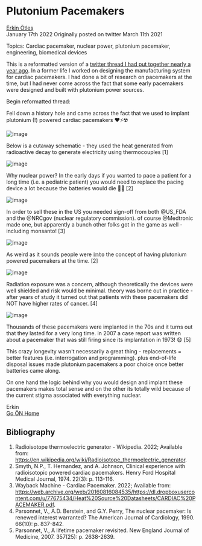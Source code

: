 # Plutonium Pacemakers
[Erkin Ötleş](https://eotles.github.io) <br />
January 17th 2022
Originally posted on twitter March 11th 2021

Topics: Cardiac pacemaker, nuclear power, plutonium pacemaker, engineering, biomedical devices

This is a reformatted version of a [twitter thread I had put together nearly a year ago](https://twitter.com/eotles/status/1370206446881701891?s=20). In a former life I worked on designing the manufacturing system for cardiac pacemakers. I had done a bit of research on pacemakers at the time, but I had never come across the fact that some early pacemakers were designed and built with plutonium power sources.

Begin reformatted thread:

Fell down a history hole  and came across the fact that we used to implant plutonium (!) powered cardiac pacemakers ❤️⚡️☢️

![image](https://user-images.githubusercontent.com/6284187/149842992-8946728d-3eaf-4803-8e2f-f38f9e1de7c0.png)


Below is a cutaway schematic - they used the heat generated from radioactive decay to generate electricity using thermocouples [1] 

![image](https://user-images.githubusercontent.com/6284187/149843011-47a86b2f-24ce-456e-bfed-cdc5b7f7d7d3.png)

Why nuclear power? In the early days if you wanted to pace a patient for a long time (i.e. a pediatric patient) you would need to replace the pacing device a lot because the batteries would die 🔋😧 [2]

![image](https://user-images.githubusercontent.com/6284187/149843030-ed1fa11c-40bc-49a1-a50b-f6a7914fbd80.png)

In order to sell these in the US you needed sign-off from both @US_FDA and the @NRCgov (nuclear regulatory commission). of course @Medtronic  made one, but apparently a bunch other folks got in the game as well - including monsanto! [3]

![image](https://user-images.githubusercontent.com/6284187/149843040-4c59ae89-0f01-4f9e-91ce-756ceef0e7a8.png)


As weird as it sounds people were 𝕚𝕟𝕥𝕠 the concept of having plutonium powered pacemakers at the time. [2]

![image](https://user-images.githubusercontent.com/6284187/149843125-8dea54ea-aa55-44b6-b67a-a8fe07046942.png)


Radiation exposure was a concern, although theoretically the devices were well shielded and risk would be minimal. theory was borne out in practice - after years of study it turned out that patients with these pacemakers did NOT have higher rates of cancer. [4]

![image](https://user-images.githubusercontent.com/6284187/149843132-c14643ef-73fe-405f-b7a7-75a3847b886f.png)


Thousands of these pacemakers were implanted in the 70s and it turns out that they lasted for a very long time. in 2007 a case report was written about a pacemaker that was still firing since its implantation in 1973! 😧 [5] 

This crazy longevity wasn't necessarily a great thing - replacements = better features (i.e. interrogation and programming). plus end-of-life disposal issues made plutonium pacemakers a poor choice once better batteries came along.

On one hand the logic behind why you would design and implant these pacemakers makes total sense and on the other its totally wild because of the current stigma associated with everything nuclear.

Erkin  <br />
[Go ÖN Home](../../index.md)

## Bibliography
1.	Radioisotope thermoelectric generator - Wikipedia. 2022; Available from: https://en.wikipedia.org/wiki/Radioisotope_thermoelectric_generator.
2.	Smyth, N.P., T. Hernandez, and A. Johnson, Clinical experience with radioisotopic powered cardiac pacemakers. Henry Ford Hospital Medical Journal, 1974. 22(3): p. 113-116.
3.	Wayback Machine - Cardiac Pacemaker. 2022; Available from: https://web.archive.org/web/20160816084535/https://dl.dropboxusercontent.com/u/77675434/Heat%20Source%20Datasheets/CARDIAC%20PACEMAKER.pdf.
4.	Parsonnet, V., A.D. Berstein, and G.Y. Perry, The nuclear pacemaker: Is renewed interest warranted? The American Journal of Cardiology, 1990. 66(10): p. 837-842.
5.	Parsonnet, V., A lifetime pacemaker revisited. New England Journal of Medicine, 2007. 357(25): p. 2638-2639.

